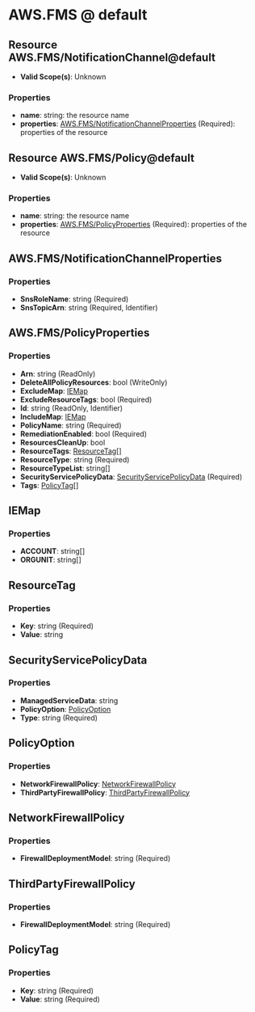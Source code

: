# AWS.FMS @ default

## Resource AWS.FMS/NotificationChannel@default
* **Valid Scope(s)**: Unknown
### Properties
* **name**: string: the resource name
* **properties**: [AWS.FMS/NotificationChannelProperties](#awsfmsnotificationchannelproperties) (Required): properties of the resource

## Resource AWS.FMS/Policy@default
* **Valid Scope(s)**: Unknown
### Properties
* **name**: string: the resource name
* **properties**: [AWS.FMS/PolicyProperties](#awsfmspolicyproperties) (Required): properties of the resource

## AWS.FMS/NotificationChannelProperties
### Properties
* **SnsRoleName**: string (Required)
* **SnsTopicArn**: string (Required, Identifier)

## AWS.FMS/PolicyProperties
### Properties
* **Arn**: string (ReadOnly)
* **DeleteAllPolicyResources**: bool (WriteOnly)
* **ExcludeMap**: [IEMap](#iemap)
* **ExcludeResourceTags**: bool (Required)
* **Id**: string (ReadOnly, Identifier)
* **IncludeMap**: [IEMap](#iemap)
* **PolicyName**: string (Required)
* **RemediationEnabled**: bool (Required)
* **ResourcesCleanUp**: bool
* **ResourceTags**: [ResourceTag](#resourcetag)[]
* **ResourceType**: string (Required)
* **ResourceTypeList**: string[]
* **SecurityServicePolicyData**: [SecurityServicePolicyData](#securityservicepolicydata) (Required)
* **Tags**: [PolicyTag](#policytag)[]

## IEMap
### Properties
* **ACCOUNT**: string[]
* **ORGUNIT**: string[]

## ResourceTag
### Properties
* **Key**: string (Required)
* **Value**: string

## SecurityServicePolicyData
### Properties
* **ManagedServiceData**: string
* **PolicyOption**: [PolicyOption](#policyoption)
* **Type**: string (Required)

## PolicyOption
### Properties
* **NetworkFirewallPolicy**: [NetworkFirewallPolicy](#networkfirewallpolicy)
* **ThirdPartyFirewallPolicy**: [ThirdPartyFirewallPolicy](#thirdpartyfirewallpolicy)

## NetworkFirewallPolicy
### Properties
* **FirewallDeploymentModel**: string (Required)

## ThirdPartyFirewallPolicy
### Properties
* **FirewallDeploymentModel**: string (Required)

## PolicyTag
### Properties
* **Key**: string (Required)
* **Value**: string (Required)

